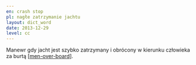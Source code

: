 ```yaml
---
en: crash stop
pl: nagłe zatrzymanie jachtu
layout: dict_word
date: 2013-12-29
level: cc
---
```


Manewr gdy jacht jest szybko zatrzymany i obrócony w kierunku człowieka za burtą [[men-over-board](/dict/distress/men-over-board.html)]. 